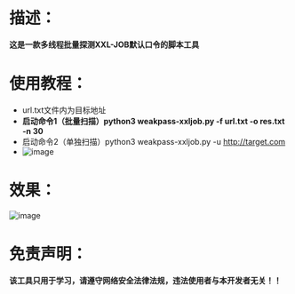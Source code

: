 # 描述：

**这是一款多线程批量探测XXL-JOB默认口令的脚本工具**

# 使用教程：

- url.txt文件内为目标地址
- **启动命令1（批量扫描）python3 weakpass-xxljob.py -f url.txt -o res.txt -n 30**
- 启动命令2（单独扫描）python3 weakpass-xxljob.py -u http://target.com
- ![image](https://github.com/404fu/xxl-Job-passwd/assets/144592414/43f4c5bb-85dd-43f8-8b51-6831e4db8472)
# 效果：
![image](https://github.com/404fu/xxl-Job-passwd/assets/144592414/b6e38141-1456-4b53-97c3-28da04d14517)
# 免责声明：
**该工具只用于学习，请遵守网络安全法律法规，违法使用者与本开发者无关！！**

